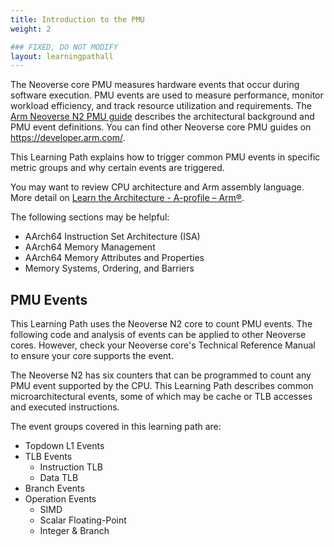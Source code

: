 ```yaml
---
title: Introduction to the PMU
weight: 2

### FIXED, DO NOT MODIFY
layout: learningpathall
---
```


The Neoverse core PMU measures hardware events that occur during software execution. PMU events are used to measure performance, monitor workload efficiency, and track resource utilization and requirements. The [Arm Neoverse N2 PMU guide](https://developer.arm.com/documentation/PJDOC-466751330-590448/2-0/?lang=en) describes the architectural background and PMU event definitions. You can find other Neoverse core PMU guides on https://developer.arm.com/. 

This Learning Path explains how to trigger common PMU events in specific metric groups and why certain events are triggered. 

You may want to review CPU architecture and Arm assembly language. More detail on [Learn the Architecture - A-profile – Arm®](https://www.arm.com/architecture/learn-the-architecture/a-profile). 

The following sections may be helpful:
 - AArch64 Instruction Set Architecture (ISA)
 - AArch64 Memory Management
 - AArch64 Memory Attributes and Properties
 - Memory Systems, Ordering, and Barriers

## PMU Events 

This Learning Path uses the Neoverse N2 core to count PMU events. The following code and analysis of events can be applied to other Neoverse cores. However, check your Neoverse core's Technical Reference Manual to ensure your core supports the event. 

The Neoverse N2 has six counters that can be programmed to count any PMU event supported by the CPU. This Learning Path describes common microarchitectural events, some of which may be cache or TLB accesses and executed instructions.

The event groups covered in this learning path are:
- Topdown L1 Events
- TLB Events
    - Instruction TLB
    - Data TLB
- Branch Events
- Operation Events
    - SIMD
    - Scalar Floating-Point
    - Integer & Branch



